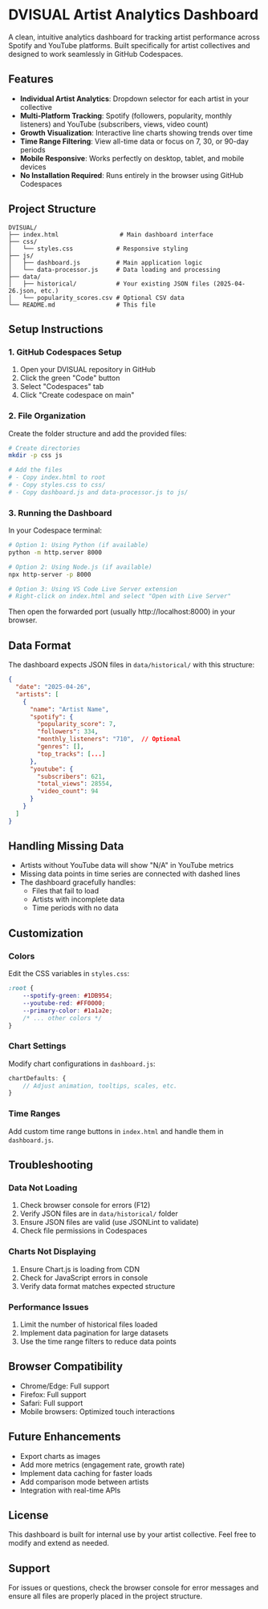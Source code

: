 # DVISUAL Artist Analytics Dashboard

A clean, intuitive analytics dashboard for tracking artist performance across Spotify and YouTube platforms. Built specifically for artist collectives and designed to work seamlessly in GitHub Codespaces.

## Features

- **Individual Artist Analytics**: Dropdown selector for each artist in your collective
- **Multi-Platform Tracking**: Spotify (followers, popularity, monthly listeners) and YouTube (subscribers, views, video count)
- **Growth Visualization**: Interactive line charts showing trends over time
- **Time Range Filtering**: View all-time data or focus on 7, 30, or 90-day periods
- **Mobile Responsive**: Works perfectly on desktop, tablet, and mobile devices
- **No Installation Required**: Runs entirely in the browser using GitHub Codespaces

## Project Structure

```
DVISUAL/
├── index.html                 # Main dashboard interface
├── css/
│   └── styles.css            # Responsive styling
├── js/
│   ├── dashboard.js          # Main application logic
│   └── data-processor.js     # Data loading and processing
├── data/
│   ├── historical/           # Your existing JSON files (2025-04-26.json, etc.)
│   └── popularity_scores.csv # Optional CSV data
└── README.md                 # This file
```

## Setup Instructions

### 1. GitHub Codespaces Setup

1. Open your DVISUAL repository in GitHub
2. Click the green "Code" button
3. Select "Codespaces" tab
4. Click "Create codespace on main"

### 2. File Organization

Create the folder structure and add the provided files:

```bash
# Create directories
mkdir -p css js

# Add the files
# - Copy index.html to root
# - Copy styles.css to css/
# - Copy dashboard.js and data-processor.js to js/
```

### 3. Running the Dashboard

In your Codespace terminal:

```bash
# Option 1: Using Python (if available)
python -m http.server 8000

# Option 2: Using Node.js (if available)
npx http-server -p 8000

# Option 3: Using VS Code Live Server extension
# Right-click on index.html and select "Open with Live Server"
```

Then open the forwarded port (usually http://localhost:8000) in your browser.

## Data Format

The dashboard expects JSON files in `data/historical/` with this structure:

```json
{
  "date": "2025-04-26",
  "artists": [
    {
      "name": "Artist Name",
      "spotify": {
        "popularity_score": 7,
        "followers": 334,
        "monthly_listeners": "710",  // Optional
        "genres": [],
        "top_tracks": [...]
      },
      "youtube": {
        "subscribers": 621,
        "total_views": 28554,
        "video_count": 94
      }
    }
  ]
}
```

## Handling Missing Data

- Artists without YouTube data will show "N/A" in YouTube metrics
- Missing data points in time series are connected with dashed lines
- The dashboard gracefully handles:
  - Files that fail to load
  - Artists with incomplete data
  - Time periods with no data

## Customization

### Colors

Edit the CSS variables in `styles.css`:

```css
:root {
    --spotify-green: #1DB954;
    --youtube-red: #FF0000;
    --primary-color: #1a1a2e;
    /* ... other colors */
}
```

### Chart Settings

Modify chart configurations in `dashboard.js`:

```javascript
chartDefaults: {
    // Adjust animation, tooltips, scales, etc.
}
```

### Time Ranges

Add custom time range buttons in `index.html` and handle them in `dashboard.js`.

## Troubleshooting

### Data Not Loading

1. Check browser console for errors (F12)
2. Verify JSON files are in `data/historical/` folder
3. Ensure JSON files are valid (use JSONLint to validate)
4. Check file permissions in Codespaces

### Charts Not Displaying

1. Ensure Chart.js is loading from CDN
2. Check for JavaScript errors in console
3. Verify data format matches expected structure

### Performance Issues

1. Limit the number of historical files loaded
2. Implement data pagination for large datasets
3. Use the time range filters to reduce data points

## Browser Compatibility

- Chrome/Edge: Full support
- Firefox: Full support
- Safari: Full support
- Mobile browsers: Optimized touch interactions

## Future Enhancements

- Export charts as images
- Add more metrics (engagement rate, growth rate)
- Implement data caching for faster loads
- Add comparison mode between artists
- Integration with real-time APIs

## License

This dashboard is built for internal use by your artist collective. Feel free to modify and extend as needed.

## Support

For issues or questions, check the browser console for error messages and ensure all files are properly placed in the project structure.
